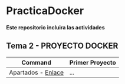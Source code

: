 # PracticaDocker
#### Este repositorio incluira las actividades

## Tema 2 - PROYECTO DOCKER
| Command | Primer Proyecto |
| --- | --- |
| Apartados - [Enlace](https://github.com/Braeek/ProyectoDespliegue/tree/main/Proyecto#readme) | ... |
